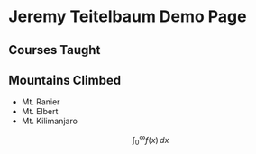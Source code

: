 # Jeremy Teitelbaum Demo Page

## Courses Taught

## Mountains Climbed

- Mt. Ranier
- Mt. Elbert
- Mt. Kilimanjaro

$$\int_{0}^{\infty} f(x)\,dx$$
